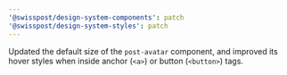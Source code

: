 ```yaml
---
'@swisspost/design-system-components': patch
'@swisspost/design-system-styles': patch
---
```


Updated the default size of the `post-avatar` component, and improved its hover styles when inside anchor (`<a>`) or button (`<button>`) tags.

